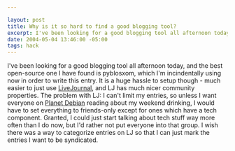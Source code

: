 ```yaml
--- 

layout: post
title: Why is it so hard to find a good blogging tool?
excerpt: I've been looking for a good blogging tool all afternoon today, and the best open-source one I have found is pyblosxom, which I'm incindentally using now in order to write this entry.  It is a huge hassle to setup though - much easier to just use <a href="http://www.livejournal.com">LiveJournal</a>, and LJ has much nicer community properties.
date: 2004-05-04 13:46:00 -05:00
tags: hack
---
```

I've been looking for a good blogging tool all afternoon today, and the best open-source one I have found is pyblosxom, which I'm incindentally using now in order to write this entry.  It is a huge hassle to setup though - much easier to just use <a href="http://www.livejournal.com">LiveJournal</a>, and LJ has much nicer community properties.  The problem with LJ: I can't limit my entries, so unless I want everyone on <a href="http://planet.debian.net">Planet Debian</a> reading about my weekend drinking, I would have to set
everything to friends-only except for ones which have a tech component.  Granted, I could just start talking about tech stuff way more often than I do now, but I'd rather not put everyone into that group.   I wish there was a way to categorize entries on LJ so that I can just mark the entries I want to be syndicated.

